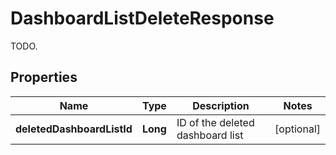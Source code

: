 

# DashboardListDeleteResponse

TODO.
## Properties

Name | Type | Description | Notes
------------ | ------------- | ------------- | -------------
**deletedDashboardListId** | **Long** | ID of the deleted dashboard list |  [optional]



